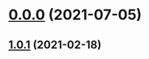 # [0.0.0](https://github.com/AlexRogalskiy/scala-patterns/compare/v1.0.1...v0.0.0) (2021-07-05)



## [1.0.1](https://github.com/AlexRogalskiy/scala-patterns/compare/1.0.1...v1.0.1) (2021-02-18)



